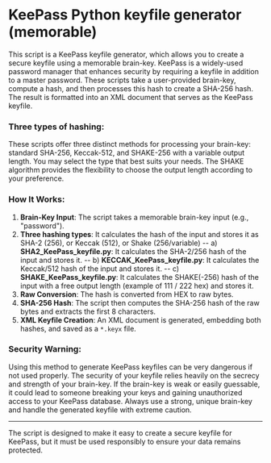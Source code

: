 # KeePass Python keyfile generator (memorable)

This script is a KeePass keyfile generator, which allows you to create a secure keyfile using a memorable brain-key. KeePass is a widely-used password manager that enhances security by requiring a keyfile in addition to a master password. These scripts take a user-provided brain-key, compute a hash, and then processes this hash to create a SHA-256 hash. The result is formatted into an XML document that serves as the KeePass keyfile.

### Three types of hashing: 
These scripts offer three distinct methods for processing your brain-key: standard SHA-256, Keccak-512, and SHAKE-256 with a variable output length. You may select the type that best suits your needs. The SHAKE algorithm provides the flexibility to choose the output length according to your preference.

### How It Works:

1.  **Brain-Key Input**: The script takes a memorable brain-key input (e.g., "password").
2.  **Three hashing types**: It calculates the hash of the input and stores it as SHA-2 (256), or Keccak (512), or Shake (256/variable)
--   a) **SHA2_KeePass_keyfile.py**: It calculates the SHA-2/256 hash of the input and stores it.
--   b) **KECCAK_KeePass_keyfile.py**: It calculates the Keccak/512 hash of the input and stores it.
--   c) **SHAKE_KeePass_keyfile.py**: It calculates the SHAKE(-256) hash of the input with a free output length (example of 111 / 222 hex) and stores it.
3.  **Raw Conversion**: The hash is converted from HEX to raw bytes.
4.  **SHA-256 Hash**: The script then computes the SHA-256 hash of the raw bytes and extracts the first 8 characters.
5.  **XML Keyfile Creation**: An XML document is generated, embedding both hashes, and saved as a `*.keyx` file.

### Security Warning:

Using this method to generate KeePass keyfiles can be very dangerous if not used properly. The security of your keyfile relies heavily on the secrecy and strength of your brain-key. If the brain-key is weak or easily guessable, it could lead to someone breaking your keys and gaining unauthorized access to your KeePass database. Always use a strong, unique brain-key and handle the generated keyfile with extreme caution.

* * * * *

The script is designed to make it easy to create a secure keyfile for KeePass, but it must be used responsibly to ensure your data remains protected.
